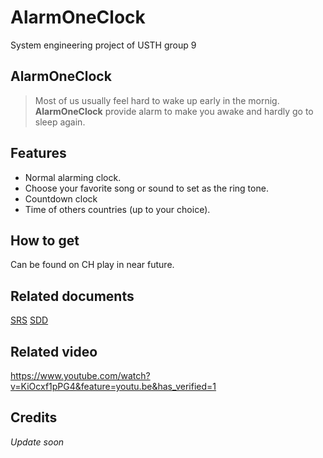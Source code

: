 # AlarmOneClock
System engineering project of USTH group 9 
## AlarmOneClock ##

>Most of us usually feel hard to wake up early in the mornig. **AlarmOneClock** 
provide alarm to make you awake and hardly go to sleep again. 

## Features ##

- Normal alarming clock.
- Choose your favorite song or sound to set as the ring tone.
- Countdown clock 
- Time of others countries (up to your choice).

## How to get  ##
Can be found on CH play in near future. 

## Related documents ##
[SRS](https://docs.google.com/document/d/18FnDyLv0YIAUWulMwzdPrGxcru3bg4rtsX-3uriw328/edit)
[SDD](https://docs.google.com/document/d/1bGcOB950tOYoCmnpiNcFT7yY9jlH64R8OOp7k-9uFHw/edit)

## Related video ##
https://www.youtube.com/watch?v=KiOcxf1pPG4&feature=youtu.be&has_verified=1

## Credits ##

*Update soon*
